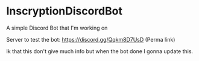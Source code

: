 # InscryptionDiscordBot
A simple Discord Bot that I'm working on

Server to test the bot: https://discord.gg/Qqkm8D7UsD (Perma link)

Ik that this don't give much info but when the bot done I gonna update this.
